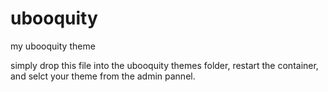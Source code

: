 # ubooquity
my ubooquity theme

simply drop this file into the ubooquity themes folder, restart the container, and selct your theme from the admin pannel.
